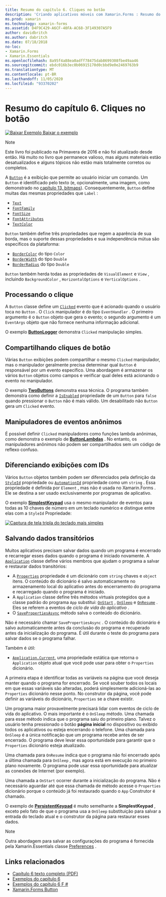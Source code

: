 ```yaml
---
title: Resumo do capítulo 6. Cliques no botão
description: 'Criando aplicativos móveis com Xamarin.Forms : Resumo do capítulo 6. Cliques no botão'
ms.prod: xamarin
ms.technology: xamarin-forms
ms.assetid: D4F9C429-A6CF-40FA-AC68-3F149307A5F9
author: davidbritch
ms.author: dabritch
ms.date: 07/18/2018
no-loc:
- Xamarin.Forms
- Xamarin.Essentials
ms.openlocfilehash: 8a95f4a88ea0adff78475dab8699308fbe49aa46
ms.sourcegitcommit: ebdc016b3ec0b06915170d0cbbd9e0e2469763b9
ms.translationtype: MT
ms.contentlocale: pt-BR
ms.lasthandoff: 11/05/2020
ms.locfileid: "93370202"
---
```

# <a name="summary-of-chapter-6-button-clicks"></a>Resumo do capítulo 6. Cliques no botão

[![Baixar Exemplo](~/media/shared/download.png) Baixar o exemplo](https://github.com/xamarin/xamarin-forms-book-samples/tree/master/Chapter06)

> [!NOTE]
> Este livro foi publicado na Primavera de 2016 e não foi atualizado desde então. Há muito no livro que permanece valioso, mas alguns materiais estão desatualizados e alguns tópicos não estão mais totalmente corretos ou completos.

A [`Button`](xref:Xamarin.Forms.Button) é a exibição que permite ao usuário iniciar um comando. Um `Button` é identificado pelo texto (e, opcionalmente, uma imagem, como demonstrado no [capítulo 13, bitmaps](chapter13.md)). Consequentemente, `Button` define muitas das mesmas propriedades que `Label` :

- [`Text`](xref:Xamarin.Forms.Button.Text)
- [`FontFamily`](xref:Xamarin.Forms.Button.FontFamily)
- [`FontSize`](xref:Xamarin.Forms.Button.FontSize)
- [`FontAttributes`](xref:Xamarin.Forms.Button.FontAttributes)
- [`TextColor`](xref:Xamarin.Forms.Button.TextColor)

`Button` também define três propriedades que regem a aparência de sua borda, mas o suporte dessas propriedades e sua independência mútua são específicos da plataforma:

- [`BorderColor`](xref:Xamarin.Forms.Button.BorderColor) do tipo `Color`
- [`BorderWidth`](xref:Xamarin.Forms.Button.BorderWidth) do tipo `Double`
- [`BorderRadius`](xref:Xamarin.Forms.Button.BorderRadius) do tipo `Double`

`Button` também herda todas as propriedades de `VisualElement` e `View` , incluindo `BackgroundColor` , `HorizontalOptions` e `VerticalOptions` .

## <a name="processing-the-click"></a>Processando o clique

A `Button` classe define um [`Clicked`](xref:Xamarin.Forms.Button.Clicked) evento que é acionado quando o usuário toca no `Button` . O `Click` manipulador é do tipo `EventHandler` . O primeiro argumento é o `Button` objeto que gera o evento; o segundo argumento é um `EventArgs` objeto que não fornece nenhuma informação adicional.

O exemplo [**ButtonLogger**](https://github.com/xamarin/xamarin-forms-book-samples/tree/master/Chapter06/ButtonLogger) demonstra `Clicked` manipulação simples.

## <a name="sharing-button-clicks"></a>Compartilhando cliques de botão

Várias `Button` exibições podem compartilhar o mesmo `Clicked` manipulador, mas o manipulador geralmente precisa determinar qual `Button` é responsável por um evento específico. Uma abordagem é armazenar os vários `Button` objetos como campos e verificar qual deles está acionando o evento no manipulador.

O exemplo [**TwoButtons**](https://github.com/xamarin/xamarin-forms-book-samples/tree/master/Chapter06/TwoButtons) demonstra essa técnica. O programa também demonstra como definir a [`IsEnabled`](xref:Xamarin.Forms.VisualElement.IsEnabled) propriedade de um `Button` para `false` quando pressionar o `Button` não é mais válido. Um desabilitado não `Button` gera um `Clicked` evento.

## <a name="anonymous-event-handlers"></a>Manipuladores de eventos anônimos

É possível definir `Clicked` manipuladores como funções lambda anônimas, como demonstra o exemplo de [**ButtonLambdas**](https://github.com/xamarin/xamarin-forms-book-samples/tree/master/Chapter06/ButtonLambdas) . No entanto, os manipuladores anônimos não podem ser compartilhados sem um código de reflexo confuso.

## <a name="distinguishing-views-with-ids"></a>Diferenciando exibições com IDs

Vários `Button` objetos também podem ser diferenciados pela definição da [`StyleId`](xref:Xamarin.Forms.Element.StyleId) propriedade ou [`AutomationId`](xref:Xamarin.Forms.Element.AutomationId) propriedade como um `string` . Essa propriedade é definida por `Element` , mas não é usada no Xamarin.Forms . Ele se destina a ser usado exclusivamente por programas de aplicativo.

O exemplo [**SimplestKeypad**](https://github.com/xamarin/xamarin-forms-book-samples/tree/master/Chapter06/SimplestKeypad) usa o mesmo manipulador de eventos para todas as 10 chaves de número em um teclado numérico e distingue entre elas com a `StyleId` Propriedade:

[![Captura de tela tripla do teclado mais simples](images/ch06fg04-small.png "Calculadora")](images/ch06fg04-large.png#lightbox "Calculadora")

## <a name="saving-transient-data"></a>Salvando dados transitórios

Muitos aplicativos precisam salvar dados quando um programa é encerrado e recarregar esses dados quando o programa é iniciado novamente. A [`Application`](xref:Xamarin.Forms.Application) classe define vários membros que ajudam o programa a salvar e restaurar dados transitórios:

- A [`Properties`](xref:Xamarin.Forms.Application.Properties) propriedade é um dicionário com `string` chaves e `object` itens. O conteúdo do dicionário é salvo automaticamente no armazenamento local do aplicativo antes do encerramento do programa e recarregado quando o programa é iniciado.
- A `Application` classe define três métodos virtuais protegidos que a classe padrão do programa `App` substitui: [`OnStart`](xref:Xamarin.Forms.Application.OnStart) , [`OnSleep`](xref:Xamarin.Forms.Application.OnSleep) e [`OnResume`](xref:Xamarin.Forms.Application.OnResume) . Eles se referem a eventos de *ciclo de vida do aplicativo* .
- O [`SavePropertiesAsync`](xref:Xamarin.Forms.Application.SavePropertiesAsync) método salva o conteúdo do dicionário.

Não é necessário chamar `SavePropertiesAsync` . O conteúdo do dicionário é salvo automaticamente antes da conclusão do programa e recuperado antes da inicialização do programa. É útil durante o teste do programa para salvar dados se o programa falhar.

Também é útil:

- [`Application.Current`](xref:Xamarin.Forms.Application.Current), uma propriedade estática que retorna o `Application` objeto atual que você pode usar para obter o `Properties` dicionário.

A primeira etapa é identificar todas as variáveis na página que você deseja manter quando o programa for encerrado. Se você souber todos os locais em que essas variáveis são alteradas, poderá simplesmente adicioná-las ao `Properties` dicionário nesse ponto. No construtor da página, você pode definir as variáveis do dicionário, `Properties` se a chave existir.

Um programa maior provavelmente precisará lidar com eventos de ciclo de vida do aplicativo. O mais importante é o `OnSleep` método. Uma chamada para esse método indica que o programa saiu do primeiro plano. Talvez o usuário tenha pressionado o botão **página inicial** no dispositivo ou exibido todos os aplicativos ou esteja encerrando o telefone. Uma chamada para `OnSleep` é a única notificação que um programa recebe antes de ser encerrado. O programa deve levar essa oportunidade para garantir que o `Properties` dicionário esteja atualizado.

Uma chamada para `OnResume` indica que o programa não foi encerrado após a última chamada para `OnSleep` , mas agora está em execução no primeiro plano novamente. O programa pode usar essa oportunidade para atualizar as conexões de Internet (por exemplo).

Uma chamada a `OnStart` ocorrer durante a inicialização do programa. Não é necessário aguardar até que essa chamada de método acesse o `Properties` dicionário porque o conteúdo já foi restaurado quando o `App` Construtor é chamado.

O exemplo de [**PersistentKeypad**](https://github.com/xamarin/xamarin-forms-book-samples/tree/master/Chapter06/PersistentKeypad) é muito semelhante a **SimplestKeypad** , exceto pelo fato de que o programa usa a `OnSleep` substituição para salvar a entrada do teclado atual e o construtor da página para restaurar esses dados.

> [!NOTE]
> Outra abordagem para salvar as configurações do programa é fornecida pela Xamarin.Essentials classe [Preferences](~/essentials/preferences.md) .

## <a name="related-links"></a>Links relacionados

- [Capítulo 6 texto completo (PDF)](https://download.xamarin.com/developer/xamarin-forms-book/XamarinFormsBook-Ch06-Apr2016.pdf)
- [Exemplos do capítulo 6](https://github.com/xamarin/xamarin-forms-book-samples/tree/master/Chapter06)
- [Exemplos do capítulo 6 F #](https://github.com/xamarin/xamarin-forms-book-samples/tree/master/Chapter06/FS)
- [Xamarin.Forms Button](~/xamarin-forms/user-interface/button.md)
